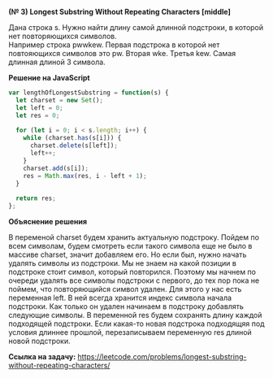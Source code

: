 **(№ 3) Longest Substring Without Repeating Characters [middle]**

Дана строка s. Нужно найти длину самой длинной подстроки, в которой нет повторяющихся символов.  
Например строка pwwkew. Первая подстрока в которой нет повтояющихся символов это pw. Вторая wke. Третья kew. Самая длинная длиной 3 символа.

**Решение на JavaScript**

```javascript
var lengthOfLongestSubstring = function(s) {
  let charset = new Set();
  let left = 0;
  let res = 0;
  
  for (let i = 0; i < s.length; i++) {
    while (charset.has(s[i])) {
      charset.delete(s[left]);
      left++;
    }
    charset.add(s[i]);
    res = Math.max(res, i - left + 1);
  }
  
  return res;
};
```

**Объяснение решения**

В переменой charset будем хранить актуальную подстроку. Пойдем по всем символам, будем смотреть если такого символа еще не было в массиве charset, значит добавляем его. Но если был, нужно начать удалять символы из подстроки. Мы не знаем на какой позиции в подстроке стоит символ, который повторился. Поэтому мы начнем по очереди удалять все символы подстроки с первого, до тех пор пока не поймем, что повторяющийся символ удален. Для этого у нас есть переменная left. В ней всегда хранится индекс символа начала подстроки. Как только он удален начинаем в подстроку добавлять следующие символы. В переменной res будем сохранять длину каждой подходящей подстроки. Если какая-то новая подстрока подходящяя под условия длиннее прошлой, перезаписываем переменную res длиной новой подстроки.

**Ссылка на задачу:** https://leetcode.com/problems/longest-substring-without-repeating-characters/